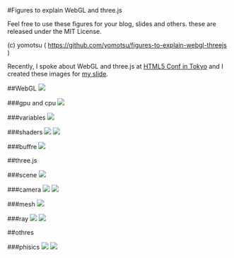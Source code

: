 #Figures to explain WebGL and three.js

Feel free to use these figures for your blog, slides and others. these are released under the MIT License.

(c) yomotsu ( https://github.com/yomotsu/figures-to-explain-webgl-threejs )

Recently, I spoke about WebGL and three.js at [HTML5 Conf in Tokyo](http://events.html5j.org/conference/2012/09/) and I created these images for [my slide](http://www.slideshare.net/yomotsu/webgl-and-threejs).

##WebGL
![](https://raw.github.com/yomotsu/figures-to-explain-webgl-threejs/master/thumbnail/flow-of-webgl.png)

###gpu and cpu
![](https://raw.github.com/yomotsu/figures-to-explain-webgl-threejs/master/thumbnail/cpu-gpu.png)

###variables
![](https://raw.github.com/yomotsu/figures-to-explain-webgl-threejs/master/thumbnail/vars.png)

###shaders
![](https://raw.github.com/yomotsu/figures-to-explain-webgl-threejs/master/thumbnail/shader.png)
![](https://raw.github.com/yomotsu/figures-to-explain-webgl-threejs/master/thumbnail/shader2.png)

###buffre
![](https://raw.github.com/yomotsu/figures-to-explain-webgl-threejs/master/thumbnail/shader3.png)

##three.js

###scene
![](https://raw.github.com/yomotsu/figures-to-explain-webgl-threejs/master/thumbnail/scene.png)

###camera
![](https://raw.github.com/yomotsu/figures-to-explain-webgl-threejs/master/thumbnail/camera.png)
![](https://raw.github.com/yomotsu/figures-to-explain-webgl-threejs/master/thumbnail/camera2.png)

###mesh
![](https://raw.github.com/yomotsu/figures-to-explain-webgl-threejs/master/thumbnail/mesh.png)

###ray
![](https://raw.github.com/yomotsu/figures-to-explain-webgl-threejs/master/thumbnail/ray1.png)
![](https://raw.github.com/yomotsu/figures-to-explain-webgl-threejs/master/thumbnail/ray2.png)

##othres

###phisics
![](https://raw.github.com/yomotsu/figures-to-explain-webgl-threejs/master/thumbnail/phisics.png)
![](https://raw.github.com/yomotsu/figures-to-explain-webgl-threejs/master/thumbnail/phisics2.png)
